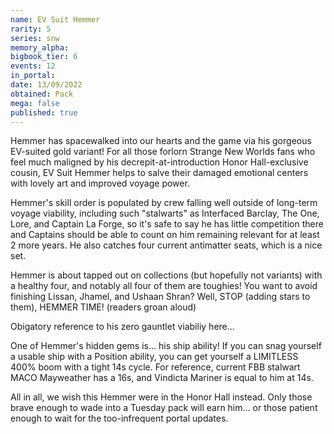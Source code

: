```yaml
---
name: EV Suit Hemmer
rarity: 5
series: snw
memory_alpha:
bigbook_tier: 6
events: 12
in_portal:
date: 13/09/2022
obtained: Pack
mega: false
published: true
---
```


Hemmer has spacewalked into our hearts and the game via his gorgeous EV-suited gold variant!  For all those forlorn Strange New Worlds fans who feel much maligned by his decrepit-at-introduction Honor Hall-exclusive cousin, EV Suit Hemmer helps to salve their damaged emotional centers with lovely art and improved voyage power.

Hemmer's skill order is populated by crew falling well outside of long-term voyage viability, including such "stalwarts" as Interfaced Barclay, The One, Lore, and Captain La Forge, so it's safe to say he has little competition there and Captains should be able to count on him remaining relevant for at least 2 more years.  He also catches four current antimatter seats, which is a nice set.

Hemmer is about tapped out on collections (but hopefully not variants) with a healthy four, and notably all four of them are toughies!  You want to avoid finishing Lissan, Jhamel, and Ushaan Shran?  Well, STOP (adding stars to them), HEMMER TIME!  (readers groan aloud)

Obigatory reference to his zero gauntlet viabiliy here...

One of Hemmer's hidden gems is... his ship ability!  If you can snag yourself a usable ship with a Position ability, you can get yourself a LIMITLESS 400% boom with a tight 14s cycle.  For reference, current FBB stalwart MACO Mayweather has a 16s, and Vindicta Mariner is equal to him at 14s.

All in all, we wish this Hemmer were in the Honor Hall instead.  Only those brave enough to wade into a Tuesday pack will earn him... or those patient enough to wait for the too-infrequent portal updates.

